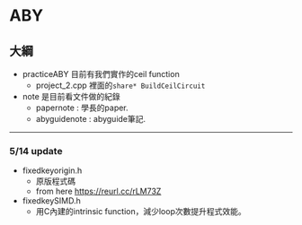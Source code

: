 # ABY
## 大綱
+ practiceABY 目前有我們實作的ceil function
    + project_2.cpp 裡面的```share* BuildCeilCircuit```
+ note 是目前看文件做的紀錄
    + papernote : 學長的paper.
    + abyguidenote : abyguide筆記.
---
### 5/14 update
+ fixedkeyorigin.h
    + 原版程式碼
    + from here https://reurl.cc/rLM73Z
+ fixedkeySIMD.h
    + 用C內建的intrinsic function，減少loop次數提升程式效能。
    
 

